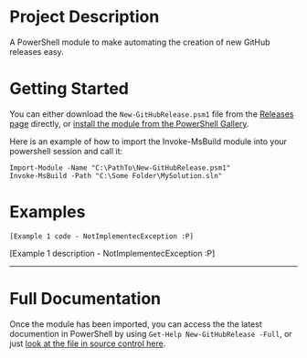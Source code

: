# Project Description
A PowerShell module to make automating the creation of new GitHub releases easy.

# Getting Started
You can either download the `New-GitHubRelease.psm1` file from the [Releases page][GitHubRepoReleasesPage] directly, or [install the module from the PowerShell Gallery][PowerShellGalleryNuGetPackagePage].

Here is an example of how to import the Invoke-MsBuild module into your powershell session and call it:

```
Import-Module -Name "C:\PathTo\New-GitHubRelease.psm1"
Invoke-MsBuild -Path "C:\Some Folder\MySolution.sln"
```

# Examples

```
[Example 1 code - NotImplementecException :P]
```

[Example 1 description - NotImplementecException :P]

---


# Full Documentation

Once the module has been imported, you can access the the latest documention in PowerShell by using `Get-Help New-GitHubRelease -Full`, or just [look at the file in source control here][DocumentationInSourceControlFile].

[PowerShellGalleryNuGetPackagePage]:https://www.powershellgallery.com/packages/New-GitHubRelease/
[GitHubRepoReleasesPage]:https://github.com/deadlydog/New-GitHubRelease/releases
[DocumentationInSourceControlFile]:https://brokenlink.com